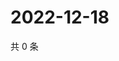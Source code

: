 # 2022-12-18

共 0 条

<!-- BEGIN WEIBO -->
<!-- 最后更新时间 Sun Dec 18 2022 01:00:36 GMT+0800 (China Standard Time) -->

<!-- END WEIBO -->
